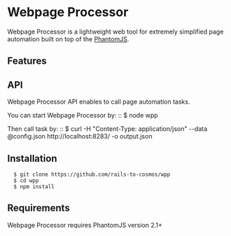 Webpage Processor
=============

Webpage Processor is a lightweight web tool for extremely simplified page automation built on top of the [PhantomJS](http://phantomjs.org).

Features
--------

API
---
Webpage Processor API enables to call page automation tasks.

You can start Webpage Processor by: ::
    $ node wpp

Then call task by: ::
    $ curl -H "Content-Type: application/json" --data @config.json http://localhost:8283/ -o output.json

Installation
------------
      $ git clone https://github.com/rails-to-cosmos/wpp
      $ cd wpp
      $ npm install

Requirements
------------
Webpage Processor requires PhantomJS version 2.1+